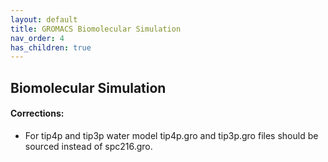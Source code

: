 ```yaml
---
layout: default
title: GROMACS Biomolecular Simulation
nav_order: 4
has_children: true
---
```


## Biomolecular Simulation

#### Corrections:

- For tip4p and tip3p water model tip4p.gro and tip3p.gro files should be sourced instead of spc216.gro.
